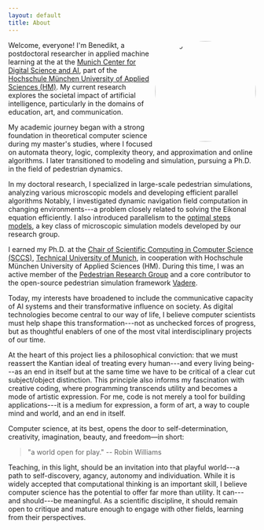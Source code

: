```yaml
---
layout: default
title: About
---
```


<div><img style="float: right;height:205px;border-radius: 50%;" src="{% link /assets/images/BZoennchenMUCDAI.JPG %}" alt="Photo"></div>

Welcome, everyone! 
I'm Benedikt, a postdoctoral researcher in applied machine learning at the at the [Munich Center for Digital Science and AI](https://sites.hm.edu/mucdai/), part of the [Hochschule München University of Applied Sciences (HM)](https://www.cs.hm.edu/en/home/index.en.html).
My current research explores the societal impact of artificial intelligence, particularly in the domains of education, art, and communication.

My academic journey began with a strong foundation in theoretical computer science during my master's studies, where I focused on automata theory, logic, complexity theory, and approximation and online algorithms. 
I later transitioned to modeling and simulation, pursuing a Ph.D. in the field of pedestrian dynamics.

In my doctoral research, I specialized in large-scale pedestrian simulations, analyzing various microscopic models and developing efficient parallel algorithms
Notably, I investigated dynamic navigation field computation in changing environments---a problem closely related to solving the Eikonal equation efficiently.
I also introduced parallelism to the [optimal steps models](https://journals.aps.org/pre/abstract/10.1103/PhysRevE.86.046108), a key class of microscopic simulation models developed by our research group.

I earned my Ph.D. at the [Chair of Scientific Computing in Computer Science (SCCS)](https://www.in.tum.de/i05/startseite/), [Technical University of Munich](https://www.in.tum.de/en/cover-page/), in cooperation with Hochschule München University of Applied Sciences (HM).
During this time, I was an active member of the [Pedestrian Research Group](https://www.cs.hm.edu/forschungprojekte/pedestrian_dynamics/index.de.html) and a core contributor to the open-source pedestrian simulation framework [Vadere](http://www.vadere.org).

Today, my interests have broadened to include the communicative capacity of AI systems and their transformative influence on society. 
As digital technologies become central to our way of life, I believe computer scientists must help shape this transformation---not as unchecked forces of progress, but as thoughtful enablers of one of the most vital interdisciplinary projects of our time.

At the heart of this project lies a philosophical conviction: that we must reassert the Kantian ideal of treating every human---and every living being---as an end in itself but at the same time we have to be critical of a clear cut subject/object distinction. 
This principle also informs my fascination with creative coding, where programming transcends utility and becomes a mode of artistic expression.
For me, code is not merely a tool for building applications---it is a medium for expression, a form of art, a way to couple mind and world, and an end in itself.

Computer science, at its best, opens the door to self-determination, creativity, imagination, beauty, and freedom—in short:

>"a world open for play."  -- Robin Williams

Teaching, in this light, should be an invitation into that playful world---a path to self-discovery, agancy, autonomy and individuation.
While it is widely accepted that computational thinking is an important skill, I believe computer science has the potential to offer far more than utility. 
It can---and should---be meaningful.
As a scientific discipline, it should remain open to critique and mature enough to engage with other fields, learning from their perspectives.
